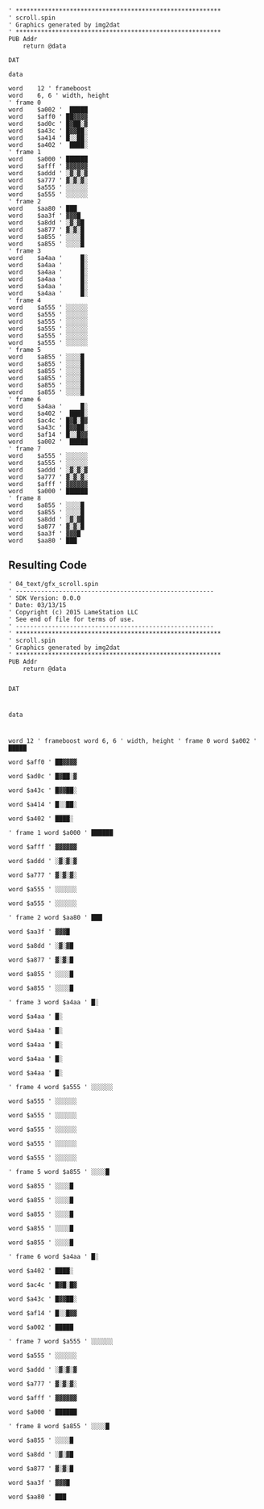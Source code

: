 <pre><code>&#39; *********************************************************
&#39; scroll.spin
&#39; Graphics generated by img2dat
&#39; *********************************************************
PUB Addr
    return @data

DAT

data

word    12 &#39; frameboost
word    6, 6 &#39; width, height
&#39; frame 0
word    $a002 &#39;  █████  
word    $aff0 &#39; ██▓▓▓▓  
word    $ad0c &#39; █▓██░▓  
word    $a43c &#39; █▓▓██░  
word    $a414 &#39; █░░██░  
word    $a402 &#39;  ████░  
&#39; frame 1
word    $a000 &#39; ██████  
word    $afff &#39; ▓▓▓▓▓▓  
word    $addd &#39; ░▓░▓░▓  
word    $a777 &#39; ▓░▓░▓░  
word    $a555 &#39; ░░░░░░  
word    $a555 &#39; ░░░░░░  
&#39; frame 2
word    $aa80 &#39; ███     
word    $aa3f &#39; ▓▓▓█    
word    $a8dd &#39; ░▓░▓█   
word    $a877 &#39; ▓░▓░█   
word    $a855 &#39; ░░░░█   
word    $a855 &#39; ░░░░█   
&#39; frame 3
word    $a4aa &#39;     █░  
word    $a4aa &#39;     █░  
word    $a4aa &#39;     █░  
word    $a4aa &#39;     █░  
word    $a4aa &#39;     █░  
word    $a4aa &#39;     █░  
&#39; frame 4
word    $a555 &#39; ░░░░░░  
word    $a555 &#39; ░░░░░░  
word    $a555 &#39; ░░░░░░  
word    $a555 &#39; ░░░░░░  
word    $a555 &#39; ░░░░░░  
word    $a555 &#39; ░░░░░░  
&#39; frame 5
word    $a855 &#39; ░░░░█   
word    $a855 &#39; ░░░░█   
word    $a855 &#39; ░░░░█   
word    $a855 &#39; ░░░░█   
word    $a855 &#39; ░░░░█   
word    $a855 &#39; ░░░░█   
&#39; frame 6
word    $a4aa &#39;     █░  
word    $a402 &#39;  ████░  
word    $ac4c &#39; █▓█░█▓  
word    $a43c &#39; █▓▓██░  
word    $af14 &#39; █░░█▓▓  
word    $a002 &#39;  █████  
&#39; frame 7
word    $a555 &#39; ░░░░░░  
word    $a555 &#39; ░░░░░░  
word    $addd &#39; ░▓░▓░▓  
word    $a777 &#39; ▓░▓░▓░  
word    $afff &#39; ▓▓▓▓▓▓  
word    $a000 &#39; ██████  
&#39; frame 8
word    $a855 &#39; ░░░░█   
word    $a855 &#39; ░░░░█   
word    $a8dd &#39; ░▓░▓█   
word    $a877 &#39; ▓░▓░█   
word    $aa3f &#39; ▓▓▓█    
word    $aa80 &#39; ███     
</code></pre>
<h2 id="resulting-code">Resulting Code</h2>
<pre><code>&#39; 04_text/gfx_scroll.spin
&#39; -------------------------------------------------------
&#39; SDK Version: 0.0.0
&#39; Date: 03/13/15
&#39; Copyright (c) 2015 LameStation LLC
&#39; See end of file for terms of use.
&#39; -------------------------------------------------------
&#39; *********************************************************
&#39; scroll.spin
&#39; Graphics generated by img2dat
&#39; *********************************************************
PUB Addr
    return @data

DAT

data

word    12 &#39; frameboost
word    6, 6 &#39; width, height
&#39; frame 0
word    $a002 &#39;  █████  
word    $aff0 &#39; ██▓▓▓▓  
word    $ad0c &#39; █▓██░▓  
word    $a43c &#39; █▓▓██░  
word    $a414 &#39; █░░██░  
word    $a402 &#39;  ████░  
&#39; frame 1
word    $a000 &#39; ██████  
word    $afff &#39; ▓▓▓▓▓▓  
word    $addd &#39; ░▓░▓░▓  
word    $a777 &#39; ▓░▓░▓░  
word    $a555 &#39; ░░░░░░  
word    $a555 &#39; ░░░░░░  
&#39; frame 2
word    $aa80 &#39; ███     
word    $aa3f &#39; ▓▓▓█    
word    $a8dd &#39; ░▓░▓█   
word    $a877 &#39; ▓░▓░█   
word    $a855 &#39; ░░░░█   
word    $a855 &#39; ░░░░█   
&#39; frame 3
word    $a4aa &#39;     █░  
word    $a4aa &#39;     █░  
word    $a4aa &#39;     █░  
word    $a4aa &#39;     █░  
word    $a4aa &#39;     █░  
word    $a4aa &#39;     █░  
&#39; frame 4
word    $a555 &#39; ░░░░░░  
word    $a555 &#39; ░░░░░░  
word    $a555 &#39; ░░░░░░  
word    $a555 &#39; ░░░░░░  
word    $a555 &#39; ░░░░░░  
word    $a555 &#39; ░░░░░░  
&#39; frame 5
word    $a855 &#39; ░░░░█   
word    $a855 &#39; ░░░░█   
word    $a855 &#39; ░░░░█   
word    $a855 &#39; ░░░░█   
word    $a855 &#39; ░░░░█   
word    $a855 &#39; ░░░░█   
&#39; frame 6
word    $a4aa &#39;     █░  
word    $a402 &#39;  ████░  
word    $ac4c &#39; █▓█░█▓  
word    $a43c &#39; █▓▓██░  
word    $af14 &#39; █░░█▓▓  
word    $a002 &#39;  █████  
&#39; frame 7
word    $a555 &#39; ░░░░░░  
word    $a555 &#39; ░░░░░░  
word    $addd &#39; ░▓░▓░▓  
word    $a777 &#39; ▓░▓░▓░  
word    $afff &#39; ▓▓▓▓▓▓  
word    $a000 &#39; ██████  
&#39; frame 8
word    $a855 &#39; ░░░░█   
word    $a855 &#39; ░░░░█   
word    $a8dd &#39; ░▓░▓█   
word    $a877 &#39; ▓░▓░█   
word    $aa3f &#39; ▓▓▓█    
word    $aa80 &#39; ███     


</code></pre>
